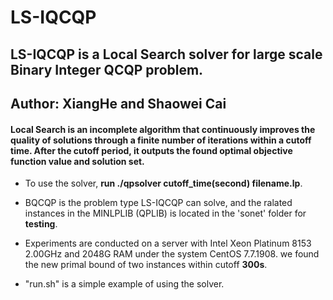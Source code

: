 # LS-IQCQP 
## LS-IQCQP is a Local Search solver for large scale Binary Integer QCQP problem.
## Author: XiangHe and Shaowei Cai
#### Local Search is an incomplete algorithm that continuously improves the quality of solutions through a finite number of iterations within a cutoff time. After the cutoff period, it outputs the found optimal objective function value and solution set.





- To use the solver,  **run ./qpsolver cutoff_time(second) filename.lp**. 



-  BQCQP is the problem type LS-IQCQP can solve, and the ralated instances in the MINLPLIB (QPLIB) is located in the 'sonet' folder for **testing**.


-  Experiments are conducted on a server with Intel Xeon Platinum 8153 2.00GHz and 2048G RAM under the system CentOS 7.7.1908. we found the new primal bound of two instances within cutoff **300s**.


- "run.sh" is a simple example of using the solver.

  

